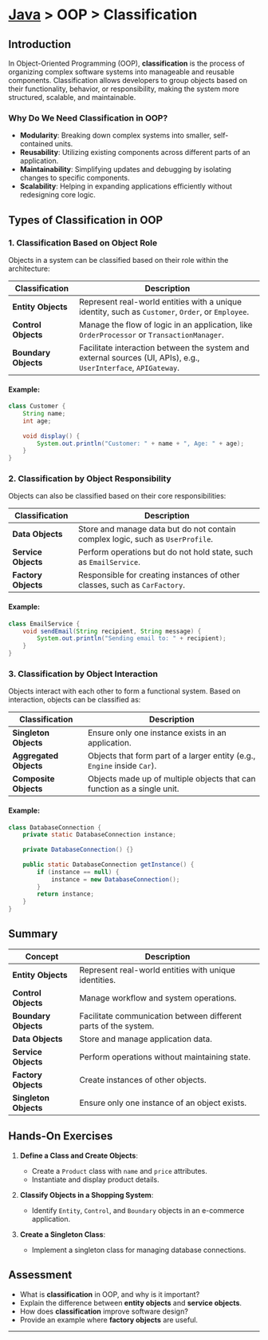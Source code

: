 # [Java](../) > OOP > Classification

## Introduction

In Object-Oriented Programming (OOP), **classification** is the process of organizing complex software systems into manageable and reusable components. Classification allows developers to group objects based on their functionality, behavior, or responsibility, making the system more structured, scalable, and maintainable.

### Why Do We Need Classification in OOP?

- **Modularity**: Breaking down complex systems into smaller, self-contained units.
- **Reusability**: Utilizing existing components across different parts of an application.
- **Maintainability**: Simplifying updates and debugging by isolating changes to specific components.
- **Scalability**: Helping in expanding applications efficiently without redesigning core logic.

## Types of Classification in OOP

### 1. **Classification Based on Object Role**
Objects in a system can be classified based on their role within the architecture:

| Classification | Description |
|---------------|-------------|
| **Entity Objects** | Represent real-world entities with a unique identity, such as `Customer`, `Order`, or `Employee`. |
| **Control Objects** | Manage the flow of logic in an application, like `OrderProcessor` or `TransactionManager`. |
| **Boundary Objects** | Facilitate interaction between the system and external sources (UI, APIs), e.g., `UserInterface`, `APIGateway`. |

#### Example:
```java
class Customer {
    String name;
    int age;
    
    void display() {
        System.out.println("Customer: " + name + ", Age: " + age);
    }
}
```

### 2. **Classification by Object Responsibility**
Objects can also be classified based on their core responsibilities:

| Classification | Description |
|---------------|-------------|
| **Data Objects** | Store and manage data but do not contain complex logic, such as `UserProfile`. |
| **Service Objects** | Perform operations but do not hold state, such as `EmailService`. |
| **Factory Objects** | Responsible for creating instances of other classes, such as `CarFactory`. |

#### Example:
```java
class EmailService {
    void sendEmail(String recipient, String message) {
        System.out.println("Sending email to: " + recipient);
    }
}
```

### 3. **Classification by Object Interaction**
Objects interact with each other to form a functional system. Based on interaction, objects can be classified as:

| Classification | Description |
|---------------|-------------|
| **Singleton Objects** | Ensure only one instance exists in an application. |
| **Aggregated Objects** | Objects that form part of a larger entity (e.g., `Engine` inside `Car`). |
| **Composite Objects** | Objects made up of multiple objects that can function as a single unit. |

#### Example:
```java
class DatabaseConnection {
    private static DatabaseConnection instance;
    
    private DatabaseConnection() {}
    
    public static DatabaseConnection getInstance() {
        if (instance == null) {
            instance = new DatabaseConnection();
        }
        return instance;
    }
}
```

## Summary
| Concept | Description |
|---------|-------------|
| **Entity Objects** | Represent real-world entities with unique identities. |
| **Control Objects** | Manage workflow and system operations. |
| **Boundary Objects** | Facilitate communication between different parts of the system. |
| **Data Objects** | Store and manage application data. |
| **Service Objects** | Perform operations without maintaining state. |
| **Factory Objects** | Create instances of other objects. |
| **Singleton Objects** | Ensure only one instance of an object exists. |

## Hands-On Exercises

1. **Define a Class and Create Objects**:
   - Create a `Product` class with `name` and `price` attributes.
   - Instantiate and display product details.

2. **Classify Objects in a Shopping System**:
   - Identify `Entity`, `Control`, and `Boundary` objects in an e-commerce application.

3. **Create a Singleton Class**:
   - Implement a singleton class for managing database connections.

## Assessment
- What is **classification** in OOP, and why is it important?
- Explain the difference between **entity objects** and **service objects**.
- How does **classification** improve software design?
- Provide an example where **factory objects** are useful.

***
